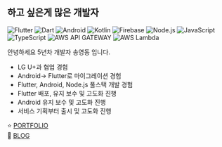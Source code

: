 ## 하고 싶은게 많은 개발자


 ![Flutter](https://img.shields.io/badge/Flutter-blue?logo=flutter&logoColor=white&style=flat) ![Dart](https://img.shields.io/badge/Dart-white?logo=dart&logoColor=blue&style=flat) ![Android](https://img.shields.io/badge/Android-green?logo=android&logoColor=white&style=flat) ![Kotlin](https://img.shields.io/badge/kotlin-purple?logo=kotlin&logoColor=white&style=flat) ![Firebase](https://img.shields.io/badge/firebase-yellow?logo=firebase&logoColor=white&style=flat)  ![Node.js](https://img.shields.io/badge/Node.js-green?logo=node.js&logoColor=white&style=flat) ![JavaScript](https://img.shields.io/badge/JavaScript-yellow?logo=javascript&logoColor=white&style=flat) ![TypeScript](https://img.shields.io/badge/TypeScript-blue?logo=typescript&logoColor=white&style=flat) ![AWS API GATEWAY](https://img.shields.io/badge/aws%20api%20gateway-lightgrey?logo=amazonapigateway&logoColor=white&style=flat) ![AWS Lambda](https://img.shields.io/badge/aws%20lambda-blueviolet?logo=awslambda&logoColor=white&style=flat)

안녕하세요 5년차 개발자 송영동 입니다.
- LG U+과 협업 경험
- Android→ Flutter로 마이그레이션 경험
- Flutter, Android, Node.js 풀스택 개발 경험
- Flutter 배포, 유지 보수 및 고도화 진행
- Android 유지 보수 및 고도화 진행
- 서비스 기획부터 출시 및 고도화 진행

⭐️ [PORTFOLIO](https://massive-notify-d2b.notion.site/35c9e9efa5f34ed5957bc70d9985e387)
</br>
🌈 [BLOG](https://yd-developer.tistory.com/)



